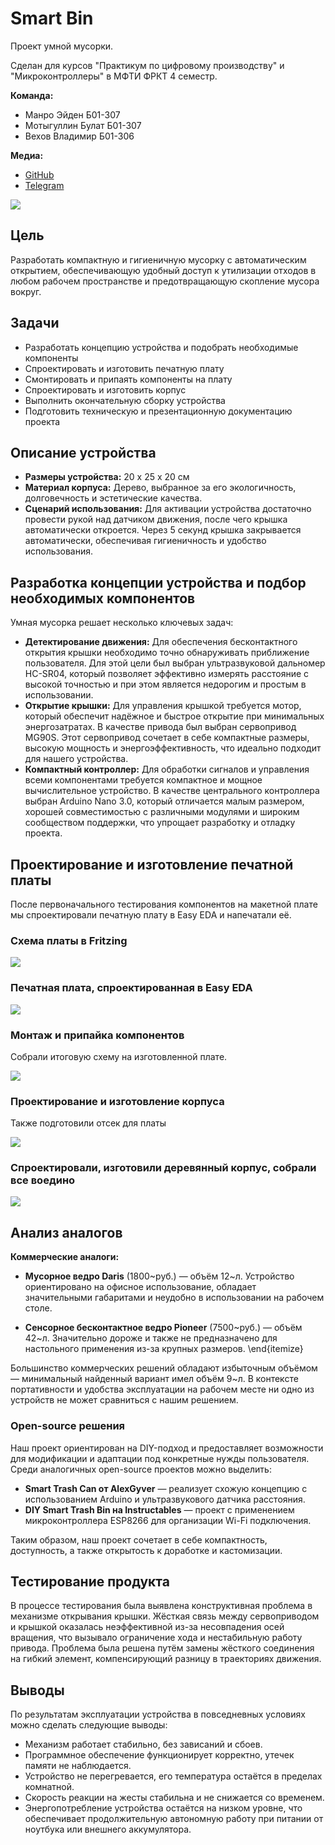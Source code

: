 # Smart Bin
Проект умной мусорки.

Сделан для курсов "Практикум по цифровому производству" и "Микроконтроллеры" в МФТИ ФРКТ 4 семестр.

**Команда:**
- Манро Эйден Б01-307
- Мотыгуллин Булат Б01-307
- Вехов Владимир Б01-306

**Медиа:**
- [GitHub](https://github.com/aidenfmunro/SmartBin)
- [Telegram](https://t.me/smartbinmipt)

![](pictures/FabrikaPosterRes200.png)

## Цель
Разработать компактную и гигиеничную мусорку с автоматическим открытием, обеспечивающую удобный доступ к утилизации отходов в любом рабочем пространстве и предотвращающую скопление мусора вокруг.

## Задачи
- Разработать концепцию устройства и подобрать необходимые компоненты
- Спроектировать и изготовить печатную плату
- Смонтировать и припаять компоненты на плату
- Спроектировать и изготовить корпус
- Выполнить окончательную сборку устройства
- Подготовить техническую и презентационную документацию проекта


## Описание устройства
- **Размеры устройства:** 20 x 25 x 20 см
- **Материал корпуса:** Дерево, выбранное за его экологичность, долговечность и эстетические качества.
- **Сценарий использования:** Для активации устройства достаточно провести рукой над датчиком движения, после чего крышка автоматически откроется. Через 5 секунд крышка закрывается автоматически, обеспечивая гигиеничность и удобство использования.


## Разработка концепции устройства и подбор необходимых компонентов

Умная мусорка решает несколько ключевых задач:

- **Детектирование движения:** Для обеспечения бесконтактного открытия крышки необходимо точно обнаруживать приближение пользователя. Для этой цели был выбран ультразвуковой дальномер HC-SR04, который позволяет эффективно измерять расстояние с высокой точностью и при этом является недорогим и простым в использовании.
- **Открытие крышки:** Для управления крышкой требуется мотор, который обеспечит надёжное и быстрое открытие при минимальных энергозатратах. В качестве привода был выбран сервопривод MG90S. Этот сервопривод сочетает в себе компактные размеры, высокую мощность и энергоэффективность, что идеально подходит для нашего устройства.
- **Компактный контроллер:** Для обработки сигналов и управления всеми компонентами требуется компактное и мощное вычислительное устройство. В качестве центрального контроллера выбран Arduino Nano 3.0, который отличается малым размером, хорошей совместимостью с различными модулями и широким сообществом поддержки, что упрощает разработку и отладку проекта.

## Проектирование и изготовление печатной платы

После первоначального тестирования компонентов на макетной плате мы спроектировали печатную плату в Easy EDA и напечатали её.

### Cхема платы в Fritzing
![](pictures/scheme_fritzing.png)

### Печатная плата, спроектированная в Easy EDA
![](pictures/scheme_easyeda.png)

### Монтаж и припайка компонентов

Собрали итоговую схему на изготовленной плате.

![](pictures/scheme_final.png)

### Проектирование и изготовление корпуса

Также подготовили отсек для платы

![](pictures/small_box.png)

### Спроектировали, изготовили деревянный корпус, cобрали все воедино

![](pictures/box.png)

## Анализ аналогов

**Коммерческие аналоги:**

- **Мусорное ведро Daris** (1800~руб.) — объём 12~л. Устройство ориентировано на офисное использование, обладает значительными габаритами и неудобно в использовании на рабочем столе.

- **Сенсорное бесконтактное ведро Pioneer** (7500~руб.) — объём 42~л. Значительно дороже и также не предназначено для настольного применения из-за крупных размеров.
\end{itemize}

Большинство коммерческих решений обладают избыточным объёмом — минимальный найденный вариант имел объём 9~л. В контексте портативности и удобства эксплуатации на рабочем месте ни одно из устройств не может сравниться с нашим решением.

### Open-source решения

Наш проект ориентирован на DIY-подход и предоставляет возможности для модификации и адаптации под конкретные нужды пользователя. Среди аналогичных open-source проектов можно выделить:

- **Smart Trash Can от AlexGyver** — реализует схожую концепцию с использованием Arduino и ультразвукового датчика расстояния.
- **DIY Smart Trash Bin на Instructables** — проект с применением микроконтроллера ESP8266 для организации Wi-Fi подключения.


Таким образом, наш проект сочетает в себе компактность, доступность, а также открытость к доработке и кастомизации.

## Тестирование продукта

В процессе тестирования была выявлена конструктивная проблема в механизме открывания крышки. Жёсткая связь между сервоприводом и крышкой оказалась неэффективной из-за несовпадения осей вращения, что вызывало ограничение хода и нестабильную работу привода. Проблема была решена путём замены жёсткого соединения на гибкий элемент, компенсирующий разницу в траекториях движения.


## Выводы
По результатам эксплуатации устройства в повседневных условиях можно сделать следующие выводы:

- Механизм работает стабильно, без зависаний и сбоев.
- Программное обеспечение функционирует корректно, утечек памяти не наблюдается.
- Устройство не перегревается, его температура остаётся в пределах комнатной.
- Скорость реакции на жесты стабильна и не снижается со временем.
- Энергопотребление устройства остаётся на низком уровне, что обеспечивает продолжительную автономную работу при питании от ноутбука или внешнего аккумулятора.








